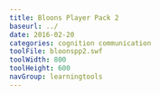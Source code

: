 ```yaml
---
title: Bloons Player Pack 2
baseurl: ../
date: 2016-02-20
categories: cognition communication
toolFile: bloonspp2.swf
toolWidth: 800
toolHeight: 600
navGroup: learningtools
---
```

